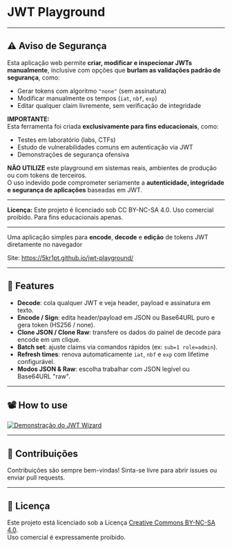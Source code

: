 # JWT Playground

---

## ⚠️ Aviso de Segurança

Esta aplicação web permite **criar, modificar e inspecionar JWTs manualmente**, inclusive com opções que **burlam as validações padrão de segurança**, como:
- Gerar tokens com algoritmo `"none"` (sem assinatura)
- Modificar manualmente os tempos (`iat`, `nbf`, `exp`)
- Editar qualquer claim livremente, sem verificação de integridade

**IMPORTANTE:**  
Esta ferramenta foi criada **exclusivamente para fins educacionais**, como:
- Testes em laboratório (labs, CTFs)
- Estudo de vulnerabilidades comuns em autenticação via JWT
- Demonstrações de segurança ofensiva

**NÃO UTILIZE** este playground em sistemas reais, ambientes de produção ou com tokens de terceiros.  
O uso indevido pode comprometer seriamente a **autenticidade, integridade e segurança de aplicações** baseadas em JWT.

---

<p><strong>Licença:</strong> Este projeto é licenciado sob CC BY-NC-SA 4.0. Uso comercial proibido. Para fins educacionais apenas.</p>

---


Uma aplicação simples para **encode**, **decode** e **edição** de tokens JWT diretamente no navegador

Site: https://5kr1pt.github.io/jwt-playground/

---

## 🚀 Features

- **Decode**: cola qualquer JWT e veja header, payload e assinatura em texto.
- **Encode / Sign**: edita header/payload em JSON ou Base64URL puro e gera token (HS256 / none).
- **Clone JSON / Clone Raw**: transfere os dados do painel de decode para encode em um clique.
- **Batch set**: ajuste claims via comandos rápidos (ex: `sub=1 role=admin`).
- **Refresh times**: renova automaticamente `iat`, `nbf` e `exp` com lifetime configurável.
- **Modos JSON & Raw**: escolha trabalhar com JSON legível ou Base64URL "raw".

---
## 📽️ How to use

[![Demonstração do JWT Wizard](https://img.youtube.com/vi/TwRoaJMwru0/hqdefault.jpg)](https://youtu.be/TwRoaJMwru0)

---

## 🤝 Contribuições

Contribuições são sempre bem-vindas! Sinta-se livre para abrir issues ou enviar pull requests.

---

## 📄 Licença

Este projeto está licenciado sob a Licença [Creative Commons BY-NC-SA 4.0](https://creativecommons.org/licenses/by-nc-sa/4.0/).  
Uso comercial é expressamente proibido.

